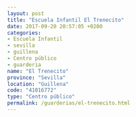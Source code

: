 ```yaml
---
layout: post
title: "Escuela Infantil El Trenecito"
date: 2017-09-20 20:57:05 +0200
categories:
- Escuela Infantil
- sevilla
- guillena
- Centro público
- guarderia
name: "El Trenecito"
province: "Sevilla"
location: "Guillena"
code: "41016772"
type: "Centro público"
permalink: /guarderias/el-trenecito.html
---
```

